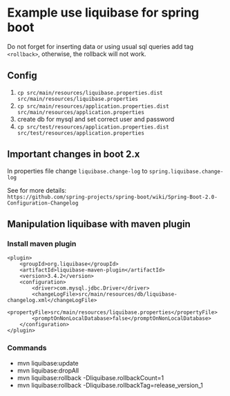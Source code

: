 # Example use liquibase for spring boot

Do not forget for inserting data or using usual sql queries add tag `<rollback>`, otherwise, the rollback will not work.

## Config

1. `cp src/main/resources/liquibase.properties.dist src/main/resources/liquibase.properties`
2. `cp src/main/resources/application.properties.dist src/main/resources/application.properties`
3. create db for mysql and set correct user and password
4. `cp src/test/resources/application.properties.dist src/test/resources/application.properties`

## Important changes in boot 2.x

In properties file change `liquibase.change-log` to `spring.liquibase.change-log`

See for more details:  
`https://github.com/spring-projects/spring-boot/wiki/Spring-Boot-2.0-Configuration-Changelog`

## Manipulation liquibase with maven plugin

### Install maven plugin

```
<plugin>
    <groupId>org.liquibase</groupId>
    <artifactId>liquibase-maven-plugin</artifactId>
    <version>3.4.2</version>
    <configuration>
        <driver>com.mysql.jdbc.Driver</driver>
        <changeLogFile>src/main/resources/db/liquibase-changelog.xml</changeLogFile>
        <propertyFile>src/main/resources/liquibase.properties</propertyFile>
        <promptOnNonLocalDatabase>false</promptOnNonLocalDatabase>
    </configuration>
</plugin>
```

### Commands

* mvn liquibase:update
* mvn liquibase:dropAll 
* mvn liquibase:rollback -Dliquibase.rollbackCount=1
* mvn liquibase:rollback -Dliquibase.rollbackTag=release_version_1